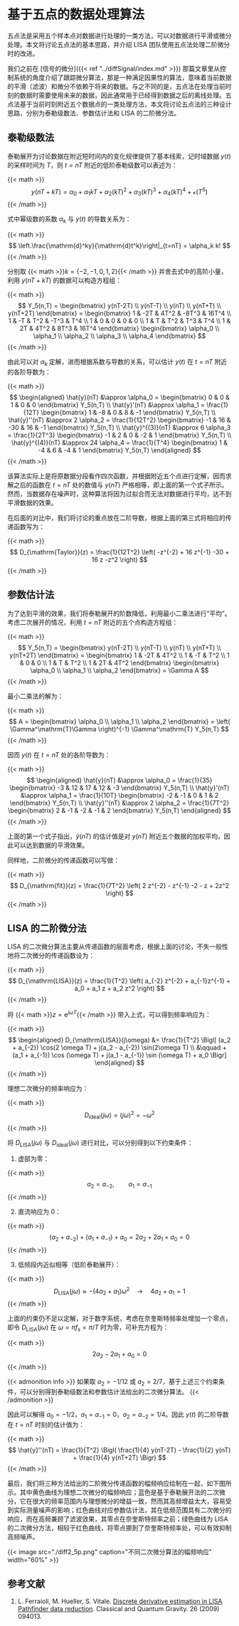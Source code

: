 # 基于五点的数据处理算法


五点法是采用五个样本点对数据进行处理的一类方法，可以对数据进行平滑或微分处理。本文将讨论五点法的基本思路，并介绍 LISA 团队使用五点法处理二阶微分时的改进。

<!--more-->

我们之前在 [信号的微分]({{< ref "../diffSignal/index.md" >}}) 那篇文章里从控制系统的角度介绍了跟踪微分算法，那是一种满足因果性的算法，意味着当前数据的平滑（滤波）和微分不依赖于将来的数据。与之不同的是，五点法在处理当前时刻的数据时需要使用未来的数据，因此通常用于已经得到数据之后的离线处理。五点法基于当前时刻附近五个数据点的一类处理方法，本文将讨论五点法的三种设计思路，分别为泰勒级数法、参数估计法和 LISA 的二阶微分法。


## 泰勒级数法

泰勒展开为讨论数据在附近短时间内的变化规律提供了基本线索，记时域数据 $y(t)$ 的采样时间为 $T$，则 $t=nT$ 附近的低阶泰勒级数可以表述为：

{{< math >}}$$
y(nT+kT) = \alpha_0 + \alpha_1 kT + \alpha_2 (kT)^2 + \alpha_3 (kT)^3 + \alpha_4 (kT)^4 + \mathscr{o}(T^5)
$${{< /math >}}

式中幂级数的系数 $\alpha_k$ 与 $y(t)$ 的导数关系为：

{{< math >}}$$
\left.\frac{\mathrm{d}^ky}{\mathrm{d}t^k}\right|_{t=nT} = \alpha_k k!
$${{< /math >}}

分别取 {{< math >}}$k=\{-2,-1,0,1,2\}${{< /math >}} 并舍去式中的高阶小量，利用 $y(nT+kT)$ 的数据可以构造方程组：

{{< math >}}$$
Y_5(n,T) = \begin{bmatrix} y(nT-2T) \\ y(nT-T) \\ y(nT) \\ y(nT+T) \\ y(nT+2T) \end{bmatrix} =
\begin{bmatrix}
1 & -2T & 4T^2 & -8T^3 & 16T^4 \\
1 & -T & T^2 & -T^3 & T^4 \\
1 & 0 & 0 & 0 & 0 \\
1 & T & T^2 & T^3 & T^4 \\
1 & 2T & 4T^2 & 8T^3 & 16T^4
\end{bmatrix}
\begin{bmatrix} \alpha_0 \\ \alpha_1 \\ \alpha_2 \\ \alpha_3 \\ \alpha_4 \end{bmatrix}
$${{< /math >}}

由此可以对 $\alpha_k$ 定解，进而根据系数与导数的关系，可以估计 $y(t)$ 在 $t =nT$ 附近的各阶导数为：

{{< math >}}$$
\begin{aligned}
    \hat{y}(nT) &\approx \alpha_0 = \begin{bmatrix} 0 & 0 & 1 & 0 & 0 \end{bmatrix} Y_5(n,T) \\
    \hat{y}'(nT) &\approx \alpha_1 = \frac{1}{12T} \begin{bmatrix} 1 & -8 & 0 & 8 & -1 \end{bmatrix} Y_5(n,T) \\
    \hat{y}''(nT) &\approx 2 \alpha_2 = \frac{1}{12T^2} \begin{bmatrix} -1 & 16 & -30 & 16 & -1 \end{bmatrix} Y_5(n,T) \\
    \hat{y}^{(3)}(nT) &\approx 6 \alpha_3 = \frac{1}{2T^3} \begin{bmatrix} -1 & 2 & 0 & -2 & 1 \end{bmatrix} Y_5(n,T) \\
    \hat{y}^{(4)}(nT) &\approx 24 \alpha_4 = \frac{1}{T^4} \begin{bmatrix} 1 & -4 & 6 & -4 & 1 \end{bmatrix} Y_5(n,T)
\end{aligned}
$${{< /math >}}

该算法实际上是将原数据分段看作四次函数，并根据附近五个点进行定解，因而求解之后的函数在 $t = nT$ 处的数值与 $y(nT)$ 严格相等，即上面的第一个式子所示。然而，当数据存在噪声时，这种算法将因为过拟合而无法对数据进行平均，达不到平滑数据的效果。

在后面的对比中，我们将讨论的重点放在二阶导数，根据上面的第三式将相应的传递函数写为：

{{< math >}}$$
D_{\mathrm{Taylor}}(z) = \frac{1}{12T^2} \left( -z^{-2} + 16 z^{-1} -30 + 16 z  -z^2  \right)
$${{< /math >}}



## 参数估计法

为了达到平滑的效果，我们将泰勒展开的阶数降低，利用最小二乘法进行“平均”。考虑二次展开的情况，利用 $t=nT$ 附近的五个点构造方程组：

{{< math >}}$$
Y_5(n,T) = \begin{bmatrix} y(nT-2T) \\ y(nT-T) \\ y(nT) \\ y(nT+T) \\ y(nT+2T) \end{bmatrix} =
\begin{bmatrix}
1 & -2T & 4T^2 \\
1 & -T  & T^2 \\
1 & 0   & 0   \\
1 & T   & T^2 \\
1 & 2T  & 4T^2
\end{bmatrix}
\begin{bmatrix} \alpha_0 \\ \alpha_1 \\ \alpha_2 \end{bmatrix}
= \Gamma A
$${{< /math >}}

最小二乘法的解为：

{{< math >}}$$
A = \begin{bmatrix} \alpha_0 \\ \alpha_1 \\ \alpha_2 \end{bmatrix} = \left( \Gamma^\mathrm{T}\Gamma \right)^{-1} \Gamma^\mathrm{T} Y_5(n,T)
$${{< /math >}}

因而 $y(t)$ 在 $t=nT$ 处的各阶导数为：

{{< math >}}$$
\begin{aligned}
    \hat{y}(nT) &\approx \alpha_0 = \frac{1}{35} \begin{bmatrix} -3 & 12 & 17 & 12 & -3 \end{bmatrix} Y_5(n,T) \\
    \hat{y}'(nT) &\approx \alpha_1 = \frac{1}{10T} \begin{bmatrix} -2 & -1 & 0 & 1 & 2 \end{bmatrix} Y_5(n,T) \\
    \hat{y}''(nT) &\approx 2 \alpha_2 = \frac{1}{7T^2} \begin{bmatrix} 2 & -1 & -2 & -1 & 2 \end{bmatrix} Y_5(n,T)
\end{aligned}
$${{< /math >}}

上面的第一个式子指出，$\hat{y}(nT)$ 的估计值是对 $y(nT)$ 附近五个数据的加权平均，因此可以达到数据的平滑效果。

同样地，二阶微分的传递函数可以写做：

{{< math >}}$$
D_{\mathrm{fit}}(z) = \frac{1}{7T^2} \left( 2 z^{-2} - z^{-1} -2 - z + 2z^2 \right)
$${{< /math >}}


## LISA 的二阶微分法

LISA 的二次微分算法主要从传递函数的层面考虑，根据上面的讨论，不失一般性地将二次微分的传递函数设为：

{{< math >}}$$
D_{\mathrm{LISA}}(z) = \frac{1}{T^2} \left( a_{-2} z^{-2} + a_{-1}z^{-1} + a_0 + a_1 z + a_2 z^2 \right)
$${{< /math >}}

将 {{< math >}}$z=\mathrm{e}^{j\omega T}${{< /math >}} 带入上式，可以得到频率响应为：

{{< math >}}$$
\begin{aligned}
    D_{\mathrm{LISA}}(j\omega) &= \frac{1}{T^2} \Bigl[ (a_2 + a_{-2}) \cos(2 \omega T) + j(a_2 - a_{-2}) \sin(2\omega T) \\
    &\qquad + (a_1 + a_{-1}) \cos (\omega T) + j(a_1 - a_{-1}) \sin (\omega T) + a_0 \Bigr]
\end{aligned}
$${{< /math >}}

理想二次微分的频率响应为：

{{< math >}}$$
D_\mathrm{ideal}(j\omega) = (j\omega)^2 = -\omega^2
$${{< /math >}}

将 $D_{\mathrm{LISA}}(j\omega)$ 与 $D_{\mathrm{ideal}}(j\omega)$ 进行对比，可以分别得到以下约束条件：

1. 虚部为零：

{{< math >}}$$
a_2 = a_{-2} ,\qquad a_1 = a_{-1}
$${{< /math >}}

2. 直流响应为 $0$：

{{< math >}}$$
\left( a_2 + a_{-2} \right) + \left( a_1 + a_{-1} \right) + a_0 = 2 a_2 + 2 a_1 + a_0 = 0
$${{< /math >}}

3. 低频段内近似相等（低阶泰勒展开）：

{{< math >}}$$
D_{\mathrm{LISA}}(j\omega) %= \frac{1}{T^2} \Bigl[ 2a_2 \cos (2\omega T)  + 2 a_1 \cos (\omega T) + a_0 \Bigr]
\approx  - (4 a_2 + a_1) \omega^2  \quad \rightarrow \quad  4 a_2 + a_1 = 1
$${{< /math >}}

上面的约束仍不足以定解，对于数字系统，考虑在奈奎斯特频率处增加一个零点，即令 $D_{\mathrm{LISA}}(j \omega)$ 在 $\omega = \pi f_s = \pi/T$ 时为零，可补充方程为：

{{< math >}}$$
2 a_2 - 2 a_1 + a_0 = 0
$${{< /math >}}

{{< admonition info >}}
如果取 $a_2= -1/12$ 或 $a_2 = 2/7$，基于上述三个约束条件，可以分别得到泰勒级数法和参数估计法给出的二次微分算法。
{{< /admonition >}}


因此可以解得 $a_0 = -1/2$，$a_1 = a_{-1} = 0$，$a_2=a_{-2} = 1/4$。因此 $y(t)$ 的二阶导数在 $t=nT$ 时刻的估计值为：

{{< math >}}$$
\hat{y}''(nT) = \frac{1}{T^2} \Bigl( \frac{1}{4} y(nT-2T) - \frac{1}{2} y(nT) + \frac{1}{4} y(nT+2T) \Bigr)
$${{< /math >}}


最后，我们将三种方法给出的二阶微分传递函数的幅频响应绘制在一起，如下图所示。其中黄色曲线为理想二次微分的幅频响应；蓝色是基于泰勒展开法的二次微分，它在很大的频率范围内与理想微分的增益一致，然而其高频增益太大，容易受到实际测量噪声的影响；红色曲线对应参数估计法，其在低频范围具有二次微分的响应，而在高频兼顾了滤波效果，其零点在奈奎斯特频率之前；绿色曲线为 LISA 的二次微分方法，相较于红色曲线，将零点挪到了奈奎斯特频率处，可以有效抑制高频噪声。

{{< image src="./diff2_5p.png" caption="不同二次微分算法的幅频响应" width="60%" >}}

## 参考文献

1. L. Ferraioli, M. Hueller, S. Vitale. [Discrete derivative estimation in LISA Pathfinder data reduction](https://doi.org/10.1088/0264-9381/26/9/094013). Classical and Quantum Gravity. 26 (2009) 094013.


